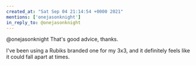 ```yaml
---
created_at: "Sat Sep 04 21:14:54 +0000 2021"
mentions: ['onejasonknight']
in_reply_to: @onejasonknight
---
```


@onejasonknight That's good advice, thanks. 

I've been using a Rubiks branded one for my 3x3, and it definitely feels like it could fall apart at times.